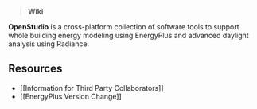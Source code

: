 > **Wiki**

**OpenStudio** is a cross-platform collection of software tools to support whole building energy modeling using EnergyPlus and advanced daylight analysis using Radiance.

## Resources

* [[Information for Third Party Collaborators]]
* [[EnergyPlus Version Change]]